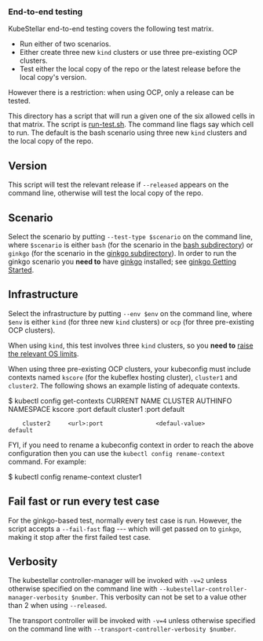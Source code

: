 ### End-to-end testing


KubeStellar end-to-end testing covers the following test matrix.


- Run either of two scenarios.
- Either create three new `kind` clusters or use three pre-existing OCP clusters.
- Test either the local copy of the repo or the latest release before the local copy's version.


However there is a restriction: when using OCP, only a release can be tested.


This directory has a script that will run a given one of the six allowed cells in that matrix. The script is [run-test.sh](https://github.com/kubestellar/kubestellar/blob/main/test/e2e/run-test.sh). The command line flags say which cell to run. The default is the bash scenario using three new `kind` clusters and the local copy of the repo.


## Version


This script will test the relevant release if `--released` appears on the command line, otherwise will test the local copy of the repo.


## Scenario


Select the scenario by putting `--test-type $scenario` on the command line, where `$scenario` is either `bash` (for the scenario in the [bash subdirectory](bash)) or `ginkgo` (for the scenario in the [ginkgo subdirectory](ginkgo)). In order to run the ginkgo scenario you **need to** have [ginkgo](https://onsi.github.io/ginkgo/) installed; see [ginkgo Getting Started](https://onsi.github.io/ginkgo/#getting-started).


## Infrastructure


Select the infrastructure by putting `--env $env` on the command line, where `$env` is either `kind` (for three new `kind` clusters) or `ocp` (for three pre-existing OCP clusters).


When using `kind`, this test involves three `kind` clusters, so you **need to** [raise the relevant OS limits](https://kind.sigs.k8s.io/docs/user/known-issues/#pod-errors-due-to-too-many-open-files).


When using three pre-existing OCP clusters, your kubeconfig must include contexts named `kscore` (for the kubeflex hosting cluster), `cluster1` and `cluster2`. The following shows an example listing of adequate contexts.


$ kubectl config get-contexts
CURRENT   NAME          CLUSTER                   AUTHINFO               NAMESPACE
          kscore       <url>:port               <defaul-value>            default
          cluster1     <url>:port               <defaul-value>            default

        cluster2     <url>:port               <defaul-value>            default




FYI, if you need to rename a kubeconfig context in order to reach the above configuration then you can use the `kubectl config rename-context` command. For example:


$ kubectl config rename-context <default-wec1-context-name> cluster1




## Fail fast or run every test case


For the ginkgo-based test, normally every test case is run. However, the script accepts a `--fail-fast` flag --- which will get passed on to `ginkgo`, making it stop after the first failed test case.


## Verbosity


The kubestellar controller-manager will be invoked with `-v=2` unless otherwise specified on the command line with `--kubestellar-controller-manager-verbosity $number`. This verbosity can not be set to a value other than 2 when using `--released`.


The transport controller will be invoked with `-v=4` unless otherwise specified on the command line with `--transport-controller-verbosity $number`.